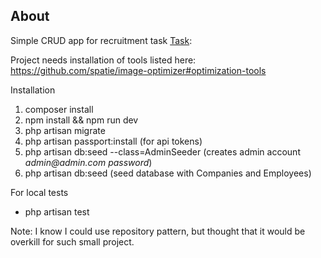 ## About

Simple CRUD app for recruitment task [Task](https://github.com/clean-commit/laravel-developer-recruitment-task):

Project needs installation of tools listed here: https://github.com/spatie/image-optimizer#optimization-tools

Installation
1. composer install
2. npm install && npm run dev
3. php artisan migrate
4. php artisan passport:install   (for api tokens)
5. php artisan db:seed --class=AdminSeeder (creates admin account _admin@admin.com_ _password_)
6. php artisan db:seed (seed database with Companies and Employees)

For local tests

- php artisan test

Note:
I know I could use repository pattern, but thought that it would be overkill for such small project.